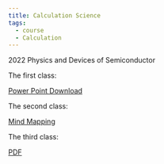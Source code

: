 ```yaml
---
title: Calculation Science
tags:
  - course
  - Calculation
---
```


2022 Physics and Devices of Semiconductor

<!--more-->
The first class: 

[Power Point Download](calculations/cal1.docx)


The second class: 

[Mind Mapping](calculations/cal2.png)

The third class:

[PDF](calculations/cal3.pdf)